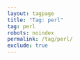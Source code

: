 ```yaml
---
layout: tagpage
title: "Tag: perl"
tag: perl
robots: noindex
permalink: /tag/perl/
exclude: true
---
```

